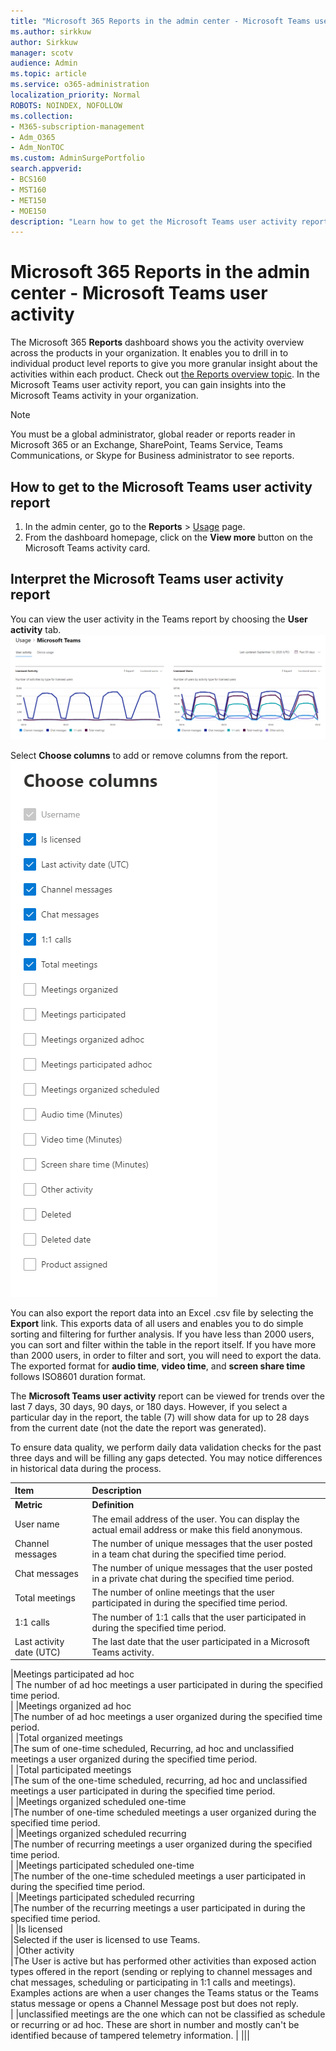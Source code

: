 ```yaml
---
title: "Microsoft 365 Reports in the admin center - Microsoft Teams user activity"
ms.author: sirkkuw
author: Sirkkuw
manager: scotv
audience: Admin
ms.topic: article
ms.service: o365-administration
localization_priority: Normal
ROBOTS: NOINDEX, NOFOLLOW
ms.collection: 
- M365-subscription-management
- Adm_O365
- Adm_NonTOC
ms.custom: AdminSurgePortfolio
search.appverid:
- BCS160
- MST160
- MET150
- MOE150
description: "Learn how to get the Microsoft Teams user activity report and gain insights into the Teams activity in your organization."
---
```


# Microsoft 365 Reports in the admin center - Microsoft Teams user activity

The Microsoft 365 **Reports** dashboard shows you the activity overview across the products in your organization. It enables you to drill in to individual product level reports to give you more granular insight about the activities within each product. Check out [the Reports overview topic](activity-reports.md). In the Microsoft Teams user activity report, you can gain insights into the Microsoft Teams activity in your organization.
  
> [!NOTE]
> You must be a global administrator, global reader or reports reader in Microsoft 365 or an Exchange, SharePoint, Teams Service, Teams Communications, or Skype for Business administrator to see reports.  
 
## How to get to the Microsoft Teams user activity report

1. In the admin center, go to the **Reports** \> <a href="https://go.microsoft.com/fwlink/p/?linkid=2074756" target="_blank">Usage</a> page.
2. From the dashboard homepage, click on the **View more** button on the Microsoft Teams activity card.

## Interpret the Microsoft Teams user activity report

You can view the user activity in the Teams report by choosing the **User activity** tab. <br/>![Microsoft 365 reports - Microsoft Teams user activity.](../../media/1011877f-3cf0-4417-9447-91d0b2312aab.png)

Select **Choose columns** to add or remove columns from the report.  <br/> ![Teams user activity report - choose columns](../../media/a1513028-cf09-4186-93a6-8a203cd22475.png)

You can also export the report data into an Excel .csv file by selecting the **Export** link. This exports data of all users and enables you to do simple sorting and filtering for further analysis. If you have less than 2000 users, you can sort and filter within the table in the report itself. If you have more than 2000 users, in order to filter and sort, you will need to export the data. The exported format for **audio time**, **video time**, and **screen share time** follows ISO8601 duration format.

The **Microsoft Teams user activity** report can be viewed for trends over the last 7 days, 30 days, 90 days, or 180 days. However, if you select a particular day in the report, the table (7) will show data for up to 28 days from the current date (not the date the report was generated).

To ensure data quality, we perform daily data validation checks for the past three days and will be filling any gaps detected. You may notice differences in historical data during the process.

|Item|Description|
|:-----|:-----|
|**Metric**|**Definition**|
|User name  <br/> |The email address of the user. You can display the actual email address or make this field anonymous.   <br/> |
|Channel messages   <br/> |The number of unique messages that the user posted in a team chat during the specified time period.  <br/> |
|Chat messages   <br/> |The number of unique messages that the user posted in a private chat during the specified time period.  <br/> |
|Total meetings   <br/> |The number of online meetings that the user participated in during the specified time period.  <br/> |
|1:1 calls   <br/> | The number of 1:1 calls that the user participated in during the specified time period.  <br/> |
|Last activity date (UTC)  <br/> |The last date that the user participated in a Microsoft Teams activity.<br/> |


|Meetings participated ad hoc   <br/> | The number of ad hoc meetings a user participated in during the specified time period.  <br/> |
|Meetings organized ad hoc <br/> |The number of ad hoc meetings a user organized during the specified time period. <br/>|
|Total organized meetings  <br/> |The sum of one-time scheduled, Recurring, ad hoc and unclassified meetings a user organized during the specified time period.  <br/> |
|Total participated meetings  <br/> |The sum of the one-time scheduled, recurring, ad hoc and unclassified meetings a user participated in during the specified time period.  <br/> |
|Meetings organized scheduled one-time  <br/> |The number of one-time scheduled meetings a user organized during the specified time period.  <br/> |
|Meetings organized scheduled recurring  <br/> |The number of recurring meetings a user organized during the specified time period.  <br/> |
|Meetings participated scheduled one-time  <br/> |The number of the one-time scheduled meetings a user participated in during the specified time period.  <br/> |
|Meetings participated scheduled recurring  <br/> |The number of the recurring meetings a user participated in during the specified time period.  <br/> |
|Is licensed  <br/> |Selected if the user is licensed to use Teams. <br/>|
|Other activity  <br/>|The User is active but has performed other activities than exposed action types offered in the report (sending or replying to channel messages and chat messages, scheduling or participating in 1:1 calls and meetings). Examples actions are when a user changes the Teams status or the Teams status message or opens a Channel Message post but does not reply.  <br/>|
|unclassified meetings are the one which can not be classified as schedule or recurring or ad hoc. These are  short in number and mostly can't be identified because of tampered telemetry information. |
|||